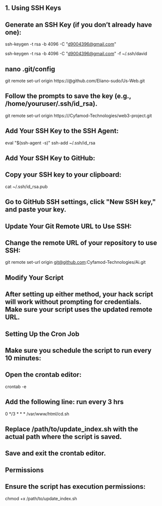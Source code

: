 ## 1. Using SSH Keys
## Generate an SSH Key (if you don’t already have one):

ssh-keygen -t rsa -b 4096 -C "d9004396@gmail.com"

ssh-keygen -t rsa -b 4096 -C "d9004396@gmail.com" -f ~/.ssh/david

## nano .git/config
git remote set-url origin https://<github-token>@github.com/Eliano-sudo/Us-Web.git

## Follow the prompts to save the key (e.g., /home/youruser/.ssh/id_rsa).

git remote set-url origin https://<github-token>/Cyfamod-Technologies/web3-project.git
## Add Your SSH Key to the SSH Agent:

eval "$(ssh-agent -s)"
ssh-add ~/.ssh/id_rsa


## Add Your SSH Key to GitHub:

## Copy your SSH key to your clipboard:

cat ~/.ssh/id_rsa.pub

## Go to GitHub SSH settings, click "New SSH key," and paste your key.

## Update Your Git Remote URL to Use SSH:

## Change the remote URL of your repository to use SSH:

git remote set-url origin git@github.com:Cyfamod-Technologies/Ai.git

## Modify Your Script
## After setting up either method, your hack script will work without prompting for credentials. Make sure your script uses the updated remote URL.




## Setting Up the Cron Job
## Make sure you schedule the script to run every 10 minutes:

## Open the crontab editor:

crontab -e


## Add the following line: run every 3 hrs

0 */3 * * * /var/www/html/cd.sh

## Replace /path/to/update_index.sh with the actual path where the script is saved.

## Save and exit the crontab editor.

## Permissions
## Ensure the script has execution permissions:

chmod +x /path/to/update_index.sh
